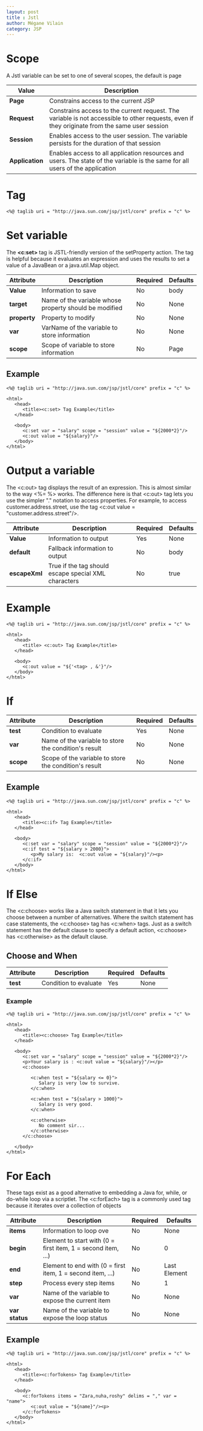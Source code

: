 ```yaml
---
layout: post
title : Jstl
author: Mégane Vilain
category: JSP
---
```


# Scope

A Jstl variable can be set to one of several scopes, the default is page


 |Value|Description|
 |--|--|
|**Page**|Constrains access to the current JSP|
|**Request**|Constrains access to the current request. The variable is not accessible to other requests, even if they originate from the same user session|
|**Session**|Enables access to the user session. The variable persists for the duration of that session|
|**Application**|Enables access to all application resources and users. The state of the variable is the same for all users of the application|

# Tag
```
<%@ taglib uri = "http://java.sun.com/jsp/jstl/core" prefix = "c" %>
```

# Set variable

The **<c:set>** tag is JSTL-friendly version of the setProperty action. The tag is helpful because it evaluates an expression and uses the results to set a value of a JavaBean or a java.util.Map object.

|Attribute|Description|Required|Defaults|
|--|--|--|--|
|**Value**|	Information to save|No|body|
|**target**|Name of the variable whose property should be modified|No|None|
|**property**|Property to modify|No|None|
|**var**|VarName of the variable to store information|No|None|
|**scope**|Scope of variable to store information|No|Page|

## Example

```
<%@ taglib uri = "http://java.sun.com/jsp/jstl/core" prefix = "c" %>

<html>
   <head>
      <title><c:set> Tag Example</title>
   </head>

   <body>
      <c:set var = "salary" scope = "session" value = "${2000*2}"/>
      <c:out value = "${salary}"/>
   </body>
</html>
```

# Output a variable

The <c:out> tag displays the result of an expression. This is almost similar to the way <%= %> works. The difference here is that <c:out> tag lets you use the simpler "." notation to access properties. For example, to access customer.address.street, use the tag <c:out value = "customer.address.street"/>.

|Attribute|Description|Required|Defaults|
|--|--|--|--|
|**Value**|Information to output|Yes|None
|**default**|Fallback information to output|No|body
|**escapeXml**|True if the tag should escape special XML characters|No|true

# Example
```
<%@ taglib uri = "http://java.sun.com/jsp/jstl/core" prefix = "c" %>

<html>
   <head>
      <title> <c:out> Tag Example</title>
   </head>

   <body>
      <c:out value = "${'<tag> , &'}"/>
   </body>
</html>
```

# If

|Attribute|Description|Required|Defaults|
|--|--|--|--|
|**test**|Condition to evaluate|Yes|None
|**var**|Name of the variable to store the condition's result|No|None
|**scope**|Scope of the variable to store the condition's result|No|None

## Example
```
<%@ taglib uri = "http://java.sun.com/jsp/jstl/core" prefix = "c" %>

<html>
   <head>
      <title><c:if> Tag Example</title>
   </head>

   <body>
      <c:set var = "salary" scope = "session" value = "${2000*2}"/>
      <c:if test = "${salary > 2000}">
         <p>My salary is:  <c:out value = "${salary}"/><p>
      </c:if>
   </body>
</html>
```

# If Else

The <c:choose> works like a Java switch statement in that it lets you choose between a number of alternatives. Where the switch statement has case statements, the <c:choose> tag has <c:when> tags. Just as a switch statement has the default clause to specify a default action, <c:choose> has <c:otherwise> as the default clause.

## Choose and When

|Attribute|Description|Required|Defaults|
|--|--|--|--|
|**test**|Condition to evaluate|Yes|None|

### Example

```
<%@ taglib uri = "http://java.sun.com/jsp/jstl/core" prefix = "c" %>

<html>
   <head>
      <title><c:choose> Tag Example</title>
   </head>

   <body>
      <c:set var = "salary" scope = "session" value = "${2000*2}"/>
      <p>Your salary is : <c:out value = "${salary}"/></p>
      <c:choose>
         
         <c:when test = "${salary <= 0}">
            Salary is very low to survive.
         </c:when>
         
         <c:when test = "${salary > 1000}">
            Salary is very good.
         </c:when>
         
         <c:otherwise>
            No comment sir...
         </c:otherwise>
      </c:choose>
   
   </body>
</html>
```

# For Each
These tags exist as a good alternative to embedding a Java for, while, or do-while loop via a scriptlet. The <c:forEach> tag is a commonly used tag because it iterates over a collection of objects


|Attribute|Description|Required|Defaults|
|--|--|--|--|
|**items**|Information to loop ove|No|None|
|**begin**|Element to start with (0 = first item, 1 = second item, ...)|No|0|
|**end**|Element to end with (0 = first item, 1 = second item, ...)|No|Last Element|
|**step**|Process every step items|No|1|
|**var**|Name of the variable to expose the current item|No|None|
|**var status**|	Name of the variable to expose the loop status|No|None|

## Example

```
<%@ taglib uri = "http://java.sun.com/jsp/jstl/core" prefix = "c" %>

<html>
   <head>
      <title><c:forTokens> Tag Example</title>
   </head>

   <body>
      <c:forTokens items = "Zara,nuha,roshy" delims = "," var = "name">
         <c:out value = "${name}"/><p>
      </c:forTokens>
   </body>
</html>
```